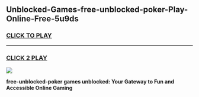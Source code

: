 
## Unblocked-Games-free-unblocked-poker-Play-Online-Free-5u9ds
<h3>
<a href="https://premium76.site?title=free-unblocked-poker&ref=26A">CLICK TO PLAY</a></h3>
<hr>

<h3>
<a href="https://premium76.site?title=free-unblocked-poker&ref=26A">CLICK 2 PLAY</a>
  
</h3>

<a href="https://premium76.site?title=free-unblocked-poker&ref=26A"><img src="https://clearcache.store/games.png"></a>


**free-unblocked-poker games unblocked: Your Gateway to Fun and Accessible Online Gaming**
